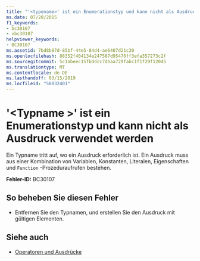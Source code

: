 ```yaml
---
title: "'<typename>' ist ein Enumerationstyp und kann nicht als Ausdruck verwendet werden"
ms.date: 07/20/2015
f1_keywords:
- bc30107
- vbc30107
helpviewer_keywords:
- BC30107
ms.assetid: 7bd8b87d-85bf-44e5-84d4-ae6407d21c30
ms.openlocfilehash: 88352f404134e247587d95476ff3efa357273c2f
ms.sourcegitcommit: 5c1abeec15fbddcc7dbaa729fabc1f1f29f12045
ms.translationtype: MT
ms.contentlocale: de-DE
ms.lasthandoff: 03/15/2019
ms.locfileid: "58032401"
---
```

# <a name="typename-is-an-enum-type-and-cannot-be-used-as-an-expression"></a>'\<Typname >' ist ein Enumerationstyp und kann nicht als Ausdruck verwendet werden
Ein Typname tritt auf, wo ein Ausdruck erforderlich ist. Ein Ausdruck muss aus einer Kombination von Variablen, Konstanten, Literalen, Eigenschaften und `Function` -Prozeduraufrufen bestehen.  
  
 **Fehler-ID:** BC30107  
  
## <a name="to-correct-this-error"></a>So beheben Sie diesen Fehler  
  
-   Entfernen Sie den Typnamen, und erstellen Sie den Ausdruck mit gültigen Elementen.  
  
## <a name="see-also"></a>Siehe auch

- [Operatoren und Ausdrücke](../../visual-basic/programming-guide/language-features/operators-and-expressions/index.md)
